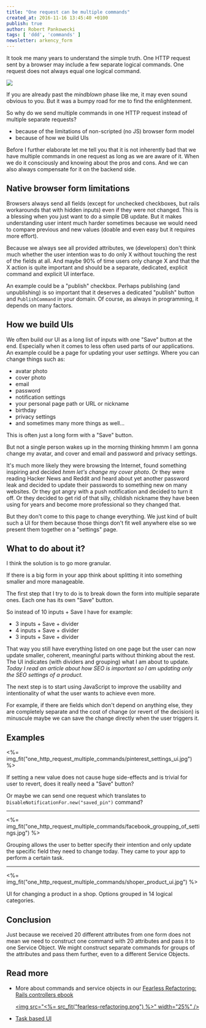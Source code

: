 ```yaml
---
title: "One request can be multiple commands"
created_at: 2016-11-16 13:45:40 +0100
publish: true
author: Robert Pankowecki
tags: [ 'ddd', 'commands' ]
newsletter: arkency_form
---
```


It took me many years to understand the simple truth. One HTTP request
sent by a browser may include a few separate logical commands. One
request does not always equal one logical command.

<!-- more -->

![](/assets/images/mindblown.gif)

If you are already past the _mindblown_ phase like me, it may even sound
obvious to you. But it was a bumpy road for me to find the enlightenment.

So why do we send multiple commands in one HTTP request instead of multiple
separate requests?

* because of the limitations of non-scripted (no JS) browser form model
* because of how we build UIs

Before I further elaborate let me tell you that it is not inherently bad that
we have multiple commands in one request as long as we are aware of it.
When we do it consciously and knowing about the pros and cons. And we can
also always compensate for it on the backend side.

## Native browser form limitations

Browsers always send all fields (except for unchecked checkboxes, but
rails workarounds that with hidden inputs) even if they were not changed.
This is a blessing when you just want to do a simple DB update. But it makes
understanding user intent much harder sometimes because we would need
to compare previous and new values (doable and even easy but it requires more effort).

Because we always see all provided attributes, we (developers) don't think
much whether the user intention was to do only X without touching the rest
of the fields at all. And maybe 90% of time users only change X and that the X
action is quite important and should be a separate, dedicated, explicit command
and explicit UI interface.

An example could be a "publish" checkbox. Perhaps publishing (and unpublishing)
is so important that it deserves a dedicated "publish" button and `PublishCommand`
in your domain. Of course, as always in programming, it depends on many factors.

## How we build UIs

We often build our UI as a long list of inputs with one "Save" button at the end.
Especially when it comes to less often used parts of our applications.
An example could be a page for updating your user _settings_. Where you can
change things such as:

* avatar photo
* cover photo
* email
* password
* notification settings
* your personal page path or URL or nickname
* birthday
* privacy settings
* and sometimes many more things as well...

This is often just a long form with a "Save" button.

But not a single person wakes up in the morning thinking hmmm I am gonna change
my avatar, and cover and email and password and privacy settings.

It's much more likely they were browsing the Internet, found something inspiring
and decided _hmm let's change my cover photo_. Or they were reading Hacker News
and Reddit and heard about yet another password leak and decided to update their
passwords to something new on many websites. Or they got angry with a push
notification and decided to turn it off. Or they decided to get rid of that
silly, childish nickname they have been using for years and become more professional
so they changed that.

But they don't come to this page to change everything. We just kind of built such
a UI for them because those things don't fit well anywhere else so we present them
together on a "settings" page.

## What to do about it?

I think the solution is to go more granular.

If there is a big form in your app think about splitting it into something smaller
and more manageable.

The first step that I try to do is to break down the form into multiple separate
ones. Each one has its own "Save" button.

So instead of 10 inputs + Save I have for example:

* 3 inputs + Save + divider
* 4 inputs + Save + divider
* 3 inputs + Save + divider

That way you still have everything listed on one page but the user can now update
smaller, coherent, meaningful parts without thinking about the rest.
The UI indicates (with dividers and grouping) what I am about to update.
_Today I read an article about how SEO is important so I am updating only the SEO settings of
a product._

The next step is to start using JavaScript to improve the usability and intentionality
of what the user wants to achieve even more.

For example, if there are fields which don't depend on anything else, they are
completely separate and the cost of change (or revert of the decision) is minuscule
maybe we can save the change directly when the user triggers it.

## Examples

<%= img_fit("one_http_request_multiple_commands/pinterest_settings_ui.jpg") %>

If setting a new value does not cause huge side-effects and is trivial for user to
revert, does it really need a "Save" button?

Or maybe we can send one request which translates to `DisableNotificationFor.new("saved_pin")`
command?

<hr>

<%= img_fit("one_http_request_multiple_commands/facebook_groupping_of_settings.jpg") %>

Grouping allows the user to better specify their intention and only update
the specific field they need to change today. They came to your app to perform
a certain task.

<hr>

<%= img_fit("one_http_request_multiple_commands/shoper_product_ui.jpg") %>

UI for changing a product in a shop. Options grouped in 14 logical categories.

## Conclusion

Just because we received 20 different attributes from one form does not mean
we need to construct one command with 20 attributes and pass it to
one Service Object. We might construct separate commands for groups of the
attributes and pass them further, even to a different Service Objects.

## Read more

* More about commands and service objects in our [Fearless Refactoring: Rails controllers ebook](http://rails-refactoring.com/)

    <a href="http://rails-refactoring.com"><img src="<%= src_fit("fearless-refactoring.png") %>" width="25%" /></a>

* [Task based UI](https://cqrs.wordpress.com/documents/task-based-ui/)
